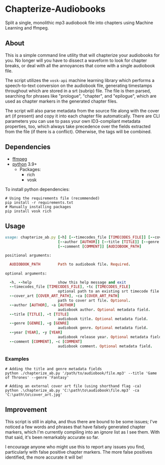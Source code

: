 # Chapterize-Audiobooks

Split a single, monolithic mp3 audiobook file into chapters using Machine Learning and ffmpeg.

## About

This is a simple command line utility that will chapterize your audiobooks for you. No longer will you have to
dissect a waveform to look for chapter breaks, or deal with all the annoyances that come with a single audiobook
file.

The script utilizes the `vosk-api` machine learning library which performs a speech-to-text conversion on the
audiobook file, generating timestamps throughout which are stored in a srt (subrip) file. The file is then parsed,
searching for phrases like "prologue", "chapter", and "epilogue", which are used as chapter markers in the generated
chapter files.

The script will also parse metadata from the source file along with the cover art (if present) and copy it into each
chapter file automatically. There are CLI parameters you can use to pass your own ID3-compliant metadata properties, too,
which always take precedence over the fields extracted from the file (if there is a conflict). Otherwise, the tags will
be combined.

## Dependencies

- [ffmpeg](https://ffmpeg.org/)
- [python](https://www.python.org/downloads/) 3.9+
  - Packages:
    - rich
    - vosk

To install python dependencies:

```shell
# Using the requirements file (recommended)
pip install -r requirements.txt
# Manually installing packages
pip install vosk rich
```

## Usage

```ruby
usage: chapterize_ab.py [-h] [--timecodes_file [TIMECODES_FILE]] [--cover_art [COVER_ART_PATH]]
                        [--author [AUTHOR]] [--title [TITLE]] [--genre [GENRE]] [--year [YEAR]]
                        [--comment [COMMENT]] [AUDIOBOOK_PATH]

positional arguments:

  AUDIOBOOK_PATH        Path to audiobook file. Required.
  
optional arguments:

  -h, --help            show this help message and exit
  --timecodes_file [TIMECODES_FILE], -tc [TIMECODES_FILE]
                        optional path to an existing srt timecode file in a different directory.
  --cover_art [COVER_ART_PATH], -ca [COVER_ART_PATH]
                        path to cover art file. Optional.
  --author [AUTHOR], -a [AUTHOR]
                        audiobook author. Optional metadata field.
  --title [TITLE], -t [TITLE]
                        audiobook title. Optional metadata field.
  --genre [GENRE], -g [GENRE]
                        audiobook genre. Optional metadata field.
  --year [YEAR], -y [YEAR]
                        audiobook release year. Optional metadata field.
  --comment [COMMENT], -c [COMMENT]
                        audiobook comment. Optional metadata field.

```

### Examples

```shell
# Adding the title and genre metadata fields 
python ./chapterize_ab.py '/path/to/audiobook/file.mp3' --title 'Game of Thrones' --genre 'Fantasy'
```

```shell
# Adding an external cover art file (using shorthand flag -ca)
python .\chapterize_ab.py 'C:\path\to\audiobook\file.mp3' -ca 'C:\path\to\cover_art.jpg'
```

## Improvement

This script is still in alpha, and thus there are bound to be some issues; I've noticed a few words
and phrases that have falsely generated chapter markers, which I'm currently compiling into an *ignore* list as I see
them. With that said, it's been remarkably accurate so far.

I encourage anyone who might use this to report any issues you find, particularly with false positive chapter markers.
The more false positives identified, the more accurate it will be!